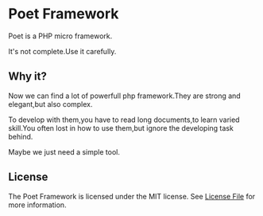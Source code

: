 # Poet Framework

Poet is a PHP micro framework.

It's not complete.Use it carefully.

## Why it?

Now we can find a lot of powerfull php framework.They are strong and elegant,but also complex.

To develop with them,you have to read long documents,to learn varied skill.You often lost in how to use them,but ignore the developing task behind.

Maybe we just need a simple tool.


## License

The Poet Framework is licensed under the MIT license. See [License File](LICENSE) for more information.

